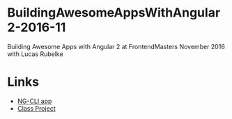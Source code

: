 # BuildingAwesomeAppsWithAngular2-2016-11
Building Awesome Apps with Angular 2 at FrontendMasters November 2016 with Lucas Rubelke

# Links

* [NG-CLI app](https://github.com/angular/angular-cli)
* [Class Project](https://github.com/onehungrymind/ng2-rest-app)
